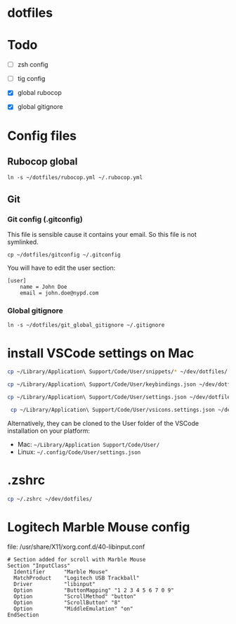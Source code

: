 dotfiles
========


# Todo

- [ ] zsh config

- [ ] tig config

- [X] global rubocop
- [X] global gitignore


# Config files

## Rubocop global

```
ln -s ~/dotfiles/rubocop.yml ~/.rubocop.yml
```

## Git

### Git config (.gitconfig)

This file is sensible cause it contains your email. So this file is not symlinked.

```
cp ~/dotfiles/gitconfig ~/.gitconfig
```

You will have to edit the user section:
```
[user]
	name = John Doe
	email = john.doe@nypd.com
```

### Global gitignore

```
ln -s ~/dotfiles/git_global_gitignore ~/.gitignore
```

# install VSCode settings on Mac

```bash
cp ~/Library/Application\ Support/Code/User/snippets/* ~/dev/dotfiles/.config/Code/User/snippets

cp ~/Library/Application\ Support/Code/User/keybindings.json ~/dev/dotfiles/.config/Code/User/keybindings.json

cp ~/Library/Application\ Support/Code/User/settings.json ~/dev/dotfiles/.config/Code/User/settings.json

 cp ~/Library/Application\ Support/Code/User/vsicons.settings.json ~/dev/dotfiles/.config/Code/User/vsicons.settings.json
```


Alternatively, they can be cloned to the User folder of the VSCode installation on your platform:

- Mac: `~/Library/Application Support/Code/User/`
- Linux: `~/.config/Code/User/settings.json`


# .zshrc

```bash
cp ~/.zshrc ~/dev/dotfiles/
```


# Logitech Marble Mouse config

file: /usr/share/X11/xorg.conf.d/40-libinput.conf

```
# Section added for scroll with Marble Mouse
Section "InputClass"
  Identifier      "Marble Mouse"
  MatchProduct    "Logitech USB Trackball"
  Driver          "libinput"
  Option          "ButtonMapping" "1 2 3 4 5 6 7 0 9"
  Option          "ScrollMethod" "button"
  Option          "ScrollButton" "8"
  Option          "MiddleEmulation" "on"
EndSection
```

